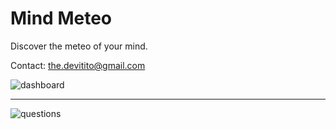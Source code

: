 Mind Meteo
===========

Discover the meteo of your mind.

Contact: the.devitito@gmail.com

![dashboard](https://devitito.github.com/mymindmeteo/images/mm-dashboard.png)
* * *
![questions](https://devitito.github.com/mymindmeteo/images/mm-questions.png)

